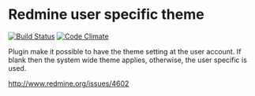 # Redmine user specific theme

[![Build Status](https://travis-ci.org/Undev/redmine_user_specific_theme.png)](https://travis-ci.org/Undev/redmine_user_specific_theme)
[![Code Climate](https://codeclimate.com/github/Undev/redmine_user_specific_theme.png)](https://codeclimate.com/github/Undev/redmine_user_specific_theme)

Plugin make it possible to have the theme setting at the user account. If blank then the system wide theme applies, otherwise, the user specific is used.

http://www.redmine.org/issues/4602
